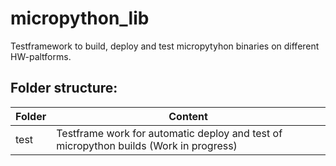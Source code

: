 # micropython_lib
Testframework to build, deploy and test micropytyhon binaries on different HW-paltforms.

## Folder structure:

| Folder  | Content |
|---------|---------|
| test    | Testframe work for automatic deploy and test of micropython builds (Work in progress) |
